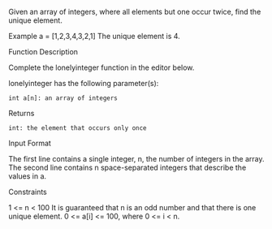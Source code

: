 Given an array of integers, where all elements but one occur twice, find the unique element.

Example a = [1,2,3,4,3,2,1]
The unique element is 4.

Function Description

Complete the lonelyinteger function in the editor below.

lonelyinteger has the following parameter(s):

    int a[n]: an array of integers

Returns

    int: the element that occurs only once

Input Format

The first line contains a single integer, n, the number of integers in the array.
The second line contains n space-separated integers that describe the values in a.

Constraints

1 <= n < 100
It is guaranteed that n is an odd number and that there is one unique element.
0 <= a[i] <= 100, where 0 <= i < n.
